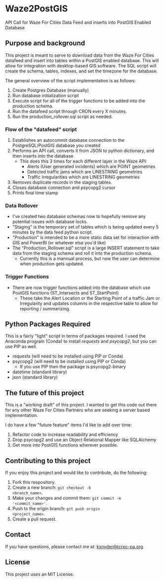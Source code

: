 # Waze2PostGIS
API Call for Waze For Cities Data Feed and inserts into PostGIS Enabled Database


## Purpose and background
This project is meant to serve to download data from the Waze For Cities datafeed and insert into tables within a PostGIS enabled database. This will allow for integration with desktop-based GIS software. The SQL script will create the schema, tables, indexes, and set the timezone for the database. 

The general overview of the script implementation is as follows:
1. Create Postgres Database (manually)
2. Run database initialization script
3. Execute script for all of the trigger functions to be added into the production schema. 
4. Run the datafeed script through CRON every X minutes. 
5. Run the production_rollover.sql script as needed.  

### Flow of the "datafeed" script

1. Establishes an autocommit database connection to the PostgreSQL/PostGIS database you created
2. Performs an API call, converts it from JSON to python dictionary, and then inserts into the database
    - This does this 3 times for each different layer in the Waze API:
        - Alerts (User generated incidents) which are POINT geometries
        - Detected traffic jams which are LINESTRING geometries
        - Traffic Irregularities which are LINESTRING geometries
3. Removes duplicate records in the staging tables. 
4. Closes database connection and psycopg2 cursor
5. Prints final time stamp

### Data Rollover

- I've created two database schemas now to hopefully remove any potential issues with database locks. 
- "Staging" is the temporary set of tables which is being updated every 5 minutes by the data feed python script. 
- "Production" is intended to be a more static data set for interaction with GIS and PowerBI (or whatever else you'd like)
- The "Production_Rollover.sql" script is a large INSERT statement to take data from the staging schema and roll it into the production schema. 
    - Currently this is a mannual process, but now the user can determine when production gets updated. 

### Trigger Functions

- There are now trigger functions added into the database which use PostGIS functions (ST_Intersects and ST_StartPoint)
    - These take the Alert Location or the Starting Point of a traffic Jam or Irregularity and updates columns in the respective table to allow for reporting / summarizing.

## Python Packages Required

This is a fairly "light" script in terms of packages required. I used the Anaconda program (Conda) to install *requests* and *psycopg2*, but you can use PIP as well. 

- requests (will need to be installed using PIP or Conda)
- psycopg2 (will need to be installed using PIP or Conda)
    - If you use PIP then the package is psycopg2-binary
- datetime (standard library)
- json (standard library)

## The future of this project

This is a "working draft" of this project. I wanted to get this code out there for any other Waze For Cities Partners who are seeking a server based implementation. 

I do have a few "future feature" items I'd like to add over time:

1. Refactor code to increase readability and efficiency
2. Drop psycopg2 and use an Object Relational Mapper like SQLAlchemy
3. Get more into PostGIS functions wherever possible. 


## Contributing to this project

If you enjoy this project and would like to contribute, do the following:

1. Fork this respository.
2. Create a new branch: <code>git checkout -b <branch_name></code>.
3. Make your changes and commit them: <code>git commit -m '<commit_name>'</code>.
4. Push to the origin branch: <code>git push origin <project_name></code>.
5. Create a pull request. 

## Contact

If you have questions, please contact me at: ksnyder@tcrpc-pa.org. 

## License

This project uses an MIT License. 
